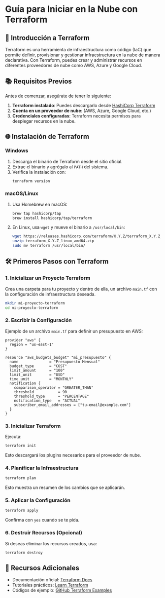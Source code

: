 # Guía para Iniciar en la Nube con Terraform

## 🌟 Introducción a Terraform
Terraform es una herramienta de infraestructura como código (IaC) que permite definir, provisionar y gestionar infraestructura en la nube de manera declarativa. Con Terraform, puedes crear y administrar recursos en diferentes proveedores de nube como AWS, Azure y Google Cloud.

## 📚 Requisitos Previos
Antes de comenzar, asegúrate de tener lo siguiente:

1. **Terraform instalado**: Puedes descargarlo desde [HashiCorp Terraform](https://developer.hashicorp.com/terraform/downloads)
2. **Cuenta en un proveedor de nube**: (AWS, Azure, Google Cloud, etc.)
3. **Credenciales configuradas**: Terraform necesita permisos para desplegar recursos en la nube.

## 🌐 Instalación de Terraform

### Windows
1. Descarga el binario de Terraform desde el sitio oficial.
2. Extrae el binario y agrégalo al `PATH` del sistema.
3. Verifica la instalación con:
   ```sh
   terraform version
   ```

### macOS/Linux
1. Usa Homebrew en macOS:
   ```sh
   brew tap hashicorp/tap
   brew install hashicorp/tap/terraform
   ```
2. En Linux, usa `wget` y mueve el binario a `/usr/local/bin`:
   ```sh
   wget https://releases.hashicorp.com/terraform/X.Y.Z/terraform_X.Y.Z_linux_amd64.zip
   unzip terraform_X.Y.Z_linux_amd64.zip
   sudo mv terraform /usr/local/bin/
   ```

## 🛠️ Primeros Pasos con Terraform

### 1. Inicializar un Proyecto Terraform
Crea una carpeta para tu proyecto y dentro de ella, un archivo `main.tf` con la configuración de infraestructura deseada.

```sh
mkdir mi-proyecto-terraform
cd mi-proyecto-terraform
```

### 2. Escribir la Configuración
Ejemplo de un archivo `main.tf` para definir un presupuesto en AWS:

```hcl
provider "aws" {
  region = "us-east-1"
}

resource "aws_budgets_budget" "mi_presupuesto" {
  name              = "Presupuesto Mensual"
  budget_type       = "COST"
  limit_amount      = "100"
  limit_unit        = "USD"
  time_unit         = "MONTHLY"
  notification {
    comparison_operator = "GREATER_THAN"
    threshold           = 90
    threshold_type      = "PERCENTAGE"
    notification_type   = "ACTUAL"
    subscriber_email_addresses = ["tu-email@example.com"]
  }
}
```

### 3. Inicializar Terraform
Ejecuta:
```sh
terraform init
```
Esto descargará los plugins necesarios para el proveedor de nube.

### 4. Planificar la Infraestructura
```sh
terraform plan
```
Esto muestra un resumen de los cambios que se aplicarán.

### 5. Aplicar la Configuración
```sh
terraform apply
```
Confirma con `yes` cuando se te pida.

### 6. Destruir Recursos (Opcional)
Si deseas eliminar los recursos creados, usa:
```sh
terraform destroy
```

## 📄 Recursos Adicionales
- Documentación oficial: [Terraform Docs](https://developer.hashicorp.com/terraform/docs)
- Tutoriales prácticos: [Learn Terraform](https://learn.hashicorp.com/terraform)
- Códigos de ejemplo: [GitHub Terraform Examples](https://github.com/hashicorp/terraform-provider-aws/tree/main/examples)